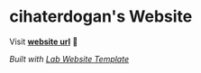 
# cihaterdogan's Website

Visit **[website url](#)** 🚀

_Built with [Lab Website Template](https://greene-lab.gitbook.io/lab-website-template-docs)_

